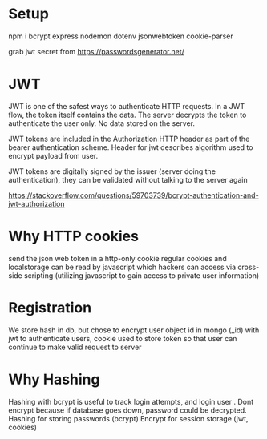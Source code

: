 # Setup

npm i bcrypt express nodemon dotenv jsonwebtoken cookie-parser

grab jwt secret from https://passwordsgenerator.net/

# JWT

JWT is one of the safest ways to authenticate HTTP requests. In a JWT flow, the token itself contains the data. The server decrypts the token to authenticate the user only. No data stored on the server.

JWT tokens are included in the Authorization HTTP header as part of the bearer authentication scheme. Header for jwt describes
algorithm used to encrypt payload from user.

JWT tokens are digitally signed by the issuer (server doing the authentication), they can be validated without talking to the server again

https://stackoverflow.com/questions/59703739/bcrypt-authentication-and-jwt-authorization

# Why HTTP cookies

send the json web token in a http-only cookie
regular cookies and localstorage can be read by
javascript which hackers can access via cross-side scripting
(utilizing javascript to gain access to private user information)

# Registration

We store hash in db, but chose to encrypt user object id
in mongo (\_id) with jwt to authenticate users, cookie used to store token so that user can continue to make valid request to server

# Why Hashing

Hashing with bcrypt is useful to track login attempts, and login user
. Dont encrypt because if database goes down, password could be
decrypted.
Hashing for storing passwords (bcrypt)
Encrypt for session storage (jwt, cookies)
